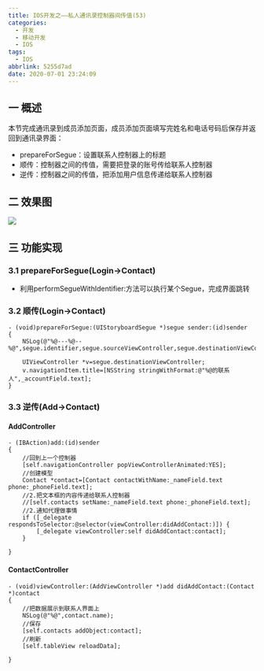 ```yaml
---
title: IOS开发之——私人通讯录控制器间传值(53)
categories:
  - 开发
  - 移动开发
  - IOS
tags:
  - IOS
abbrlink: 5255d7ad
date: 2020-07-01 23:24:09
---
```

## 一 概述

本节完成通讯录到成员添加页面，成员添加页面填写完姓名和电话号码后保存并返回到通讯录界面：

* prepareForSegue：设置联系人控制器上的标题
* 顺传：控制器之间的传值，需要把登录的账号传给联系人控制器
* 逆传：控制器之间的传值，把添加用户信息传递给联系人控制器

<!--more-->

## 二 效果图

![][1]

## 三 功能实现

### 3.1 prepareForSegue(Login->Contact)

* 利用performSegueWithIdentifier:方法可以执行某个Segue，完成界面跳转


### 3.2 顺传(Login->Contact)

```
- (void)prepareForSegue:(UIStoryboardSegue *)segue sender:(id)sender
{
    NSLog(@"%@---%@--%@",segue.identifier,segue.sourceViewController,segue.destinationViewController);
    
    UIViewController *v=segue.destinationViewController;
    v.navigationItem.title=[NSString stringWithFormat:@"%@的联系人",_accountField.text];
}
```

### 3.3 逆传(Add->Contact)
#### AddController
```
- (IBAction)add:(id)sender
{
    //回到上一个控制器
    [self.navigationController popViewControllerAnimated:YES];
    //创建模型
    Contact *contact=[Contact contactWithName:_nameField.text phone:_phoneField.text];
    //2.把文本框的内容传递给联系人控制器
    //[self.contacts setName:_nameField.text phone:_phoneField.text];
    //2.通知代理做事情
    if ([_delegate respondsToSelector:@selector(viewController:didAddContact:)]) {
        [_delegate viewController:self didAddContact:contact];
    }
    
}
```

#### ContactController

```
- (void)viewController:(AddViewController *)add didAddContact:(Contact *)contact
{
    //把数据展示到联系人界面上
    NSLog(@"%@",contact.name);
    //保存
    [self.contacts addObject:contact];
    //刷新
    [self.tableView reloadData];
    
}
```


[1]:https://cdn.jsdelivr.net/gh/pgzxc/CDN/blog-image//ios-sirentongxunlu-chuanzhi.gif